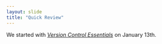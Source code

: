 ```yaml
---
layout: slide
title: "Quick Review"
---
```


We started with [_Version Control Essentials_](https://docs.google.com/document/d/1hcd2VWl0T-fqPsGtifUMGrxB28P1y9EbDLLLN-gRqjM/edit#heading=h.dobi2l32cvu7) on January 13th. 